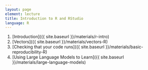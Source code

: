 ```yaml
---
layout: page
element: lecture
title: Introduction to R and RStudio
language: R
---
```


1. [Introduction]({{ site.baseurl }}/materials/r-intro)
2. [Vectors]({{ site.baseurl }}/materials/vectors-R)
3. [Checking that your code runs]({{ site.baseurl }}/materials/basic-reproducibility-R)
4. [Using Large Language Models to Learn]({{ site.baseurl }}/materials/large-language-models)
